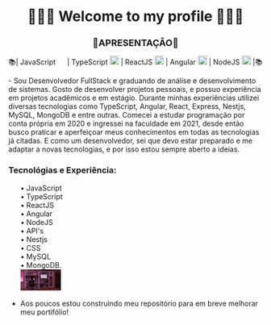 <h1 align="center">👨🏼‍💻 Welcome to my profile 👨🏼‍💻</h1>
 <h2 align="center" style="font-size: 18px">📌APRESENTAÇÃO📌</h2>
<p align="center"> 
         📚| JavaScript <img src="https://cdn.jsdelivr.net/gh/devicons/devicon/icons/javascript/javascript-original.svg" width="15" height="15"/>
           | TypeScript <img src="https://cdn.jsdelivr.net/gh/devicons/devicon/icons/typescript/typescript-original.svg" width="18" height="18" />
           | ReactJS <img src="https://cdn.jsdelivr.net/gh/devicons/devicon/icons/react/react-original.svg" width="18" height="18" /> 
           | Angular <img src="https://cdn.jsdelivr.net/gh/devicons/devicon/icons/angularjs/angularjs-original.svg" width="18" height="18" />
           | NodeJS <img src="https://cdn.jsdelivr.net/gh/devicons/devicon/icons/nodejs/nodejs-original.svg" width="18" height="18" /> 
           |📚
</p>
<p justify="center">
 - Sou Desenvolvedor FullStack e graduando de análise e desenvolvimento de sistemas. Gosto de desenvolver projetos pessoais, e possuo experiência em projetos acadêmicos e em estágio. Durante minhas experiências utilizei diversas tecnologias como TypeScript, Angular, React, Express, Nestjs, MySQL, MongoDB e entre outras. Comecei a estudar programação por conta própria em 2020 e ingressei na faculdade em 2021, desde então busco praticar e aperfeiçoar meus conhecimentos em todas as tecnologias já citadas. E como um desenvolvedor, sei que devo estar preparado e me adaptar a novas tecnologias, e por isso estou sempre aberto a ideias.
</p>
 <h3>Tecnológias e Experiência:</h3>
 
<ul>
       • JavaScript<br>
       • TypeScript<br>
       • ReactJS<br>
       • Angular<br>
       • NodeJS<br> 
       • API's<br>
       • Nestjs<br>
       • CSS<br>
       • MySQL<br>
       • MongoDB.<br>
       <img width="80px" src="./assets/mygif.gif"/>
</ul>
  
 - Aos poucos estou construindo meu repositório para em breve melhorar meu portifólio!
<br>

